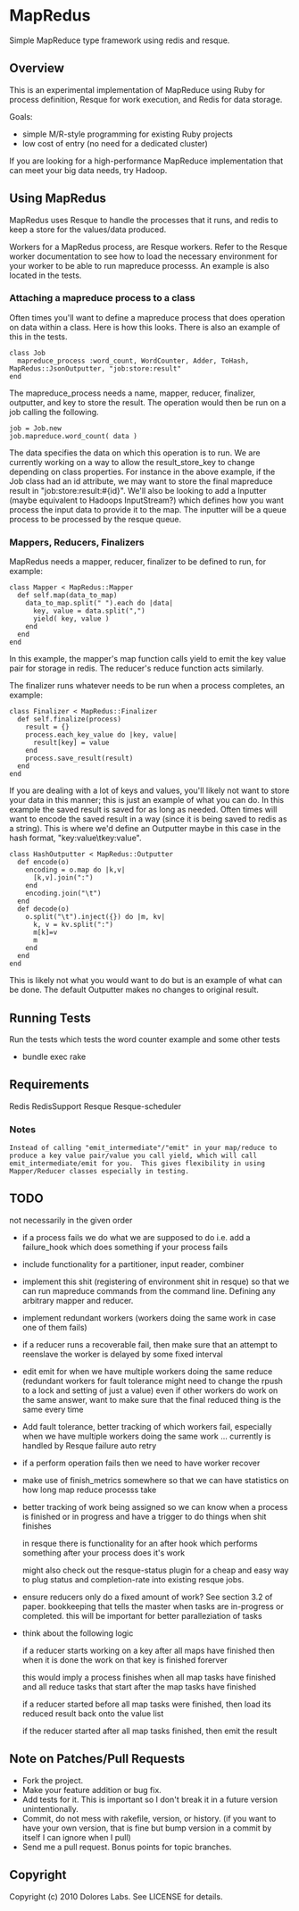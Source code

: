 MapRedus
=========

Simple MapReduce type framework using redis and resque.

Overview
--------

This is an experimental implementation of MapReduce using Ruby for
process definition, Resque for work execution, and Redis for data
storage.

Goals:
 * simple M/R-style programming for existing Ruby projects
 * low cost of entry (no need for a dedicated cluster)

If you are looking for a high-performance MapReduce implementation
that can meet your big data needs, try Hadoop.


Using MapRedus
---------------

MapRedus uses Resque to handle the processes that it runs,
and redis to keep a store for the values/data produced.

Workers for a MapRedus process, are Resque workers.  Refer to the
Resque worker documentation to see how to load the necessary
environment for your worker to be able to run mapreduce processs.
An example is also located in the tests.

### Attaching a mapreduce process to a class
Often times you'll want to define a mapreduce process that does operation on
data within a class.  Here is how this looks.  There is also an example of this
in the tests.

    class Job
      mapreduce_process :word_count, WordCounter, Adder, ToHash, MapRedus::JsonOutputter, "job:store:result"
    end

The mapreduce_process needs a name, mapper, reducer, finalizer, outputter, and
key to store the result.  The operation would then be run on a job calling the following.

    job = Job.new
    job.mapreduce.word_count( data )

The data specifies the data on which this operation is to run.  We are currently
working on a way to allow the result_store_key to change depending on class properties.
For instance in the above example, if the Job class had an id attribute, we may want to 
store the final mapreduce result in "job:store:result:#{id}".  We'll also be looking
to add a Inputter (maybe equivalent to Hadoops InputStream?) which defines how you want
process the input data to provide it to the map.  The inputter will be a queue process
to be processed by the resque queue.

### Mappers, Reducers, Finalizers
MapRedus needs a mapper, reducer, finalizer to be defined to run, for example:

    class Mapper < MapRedus::Mapper
      def self.map(data_to_map)
        data_to_map.split(" ").each do |data|
          key, value = data.split(",")
          yield( key, value )
        end
      end
    end

In this example, the mapper's map function calls yield to emit the key value pair
for storage in redis.  The reducer's reduce function acts similarly.

The finalizer runs whatever needs to be run when a process completes, an example:

    class Finalizer < MapRedus::Finalizer
      def self.finalize(process)
        result = {}
        process.each_key_value do |key, value|
          result[key] = value
        end
        process.save_result(result)
      end
    end

If you are dealing with a lot of keys and values, you'll likely not want to store your
data in this manner; this is just an example of what you can do.
In this example the saved result is saved for as long as needed.  Often times will want to encode the
saved result in a way (since it is being saved to redis as a string).  This is
where we'd define an Outputter maybe in this case in the hash format, "key:value\tkey:value".

    class HashOutputter < MapRedus::Outputter
      def encode(o)
        encoding = o.map do |k,v| 
          [k,v].join(":")
        end
        encoding.join("\t")
      end
      def decode(o)
        o.split("\t").inject({}) do |m, kv|
          k, v = kv.split(":")
          m[k]=v
          m
        end
      end
    end

This is likely not what you would want to do but is an example of what can be done.
The default Outputter makes no changes to original result.

Running Tests
-------------
Run the tests which tests the word counter example and some other tests
* bundle exec rake

Requirements
------------
Redis
RedisSupport
Resque
Resque-scheduler

### Notes
    Instead of calling "emit_intermediate"/"emit" in your map/reduce to
    produce a key value pair/value you call yield, which will call
    emit_intermediate/emit for you.  This gives flexibility in using
    Mapper/Reducer classes especially in testing.

TODO
----
not necessarily in the given order

* if a process fails we do what we are supposed to do
  i.e. add a failure_hook which does something if your process fails

* include functionality for a partitioner, input reader, combiner

* implement this shit (registering of environment shit in resque) so that we can run mapreduce commands from
  the command line.  Defining any arbitrary mapper and reducer.

* implement redundant workers (workers doing the same work in case one of them fails)

* if a reducer runs a recoverable fail, then make sure that an attempt to reenslave
  the worker is delayed by some fixed interval

* edit emit for when we have multiple workers doing the same reduce
  (redundant workers for fault tolerance might need to change
  the rpush to a lock and setting of just a value)
  even if other workers do work on the same answer, want to make sure
  that the final reduced thing is the same every time

* Add fault tolerance, better tracking of which workers fail, especially
  when we have multiple workers doing the same work
  ... currently is handled by Resque failure auto retry

* if a perform operation fails then we need to have worker recover

* make use of finish_metrics somewhere so that we can have statistics on how
  long map reduce processs take

* better tracking of work being assigned so we can know when a process is finished
  or in progress and have a trigger to do things when shit finishes
  
    in resque there is functionality for an after hook
    which performs something after your process does it's work

    might also check out the resque-status plugin for a cheap and
    easy way to plug status and completion-rate into existing resque
    jobs.

* ensure reducers only do a fixed amount of work?
  See section 3.2 of paper. bookkeeping
  that tells the master when tasks are in-progress or completed.
  this will be important for better paralleziation of tasks

* think about the following logic

    if a reducer starts working on a key after all maps have finished
    then when it is done the work on that key is finished forerver
    
    this would imply a process finishes when all map tasks have finished
    and all reduce tasks that start after the map tasks have finished
    
    if a reducer started before all map tasks were finished, then
    load its reduced result back onto the value list
    
    if the reducer started after all map tasks finished, then emit
    the result

Note on Patches/Pull Requests
-----------------------------
 
* Fork the project.
* Make your feature addition or bug fix.
* Add tests for it. This is important so I don't break it in a
  future version unintentionally.
* Commit, do not mess with rakefile, version, or history.
	(if you want to have your own version, that is fine but bump version in a commit by itself I can ignore when I pull)
* Send me a pull request. Bonus points for topic branches.
    
## Copyright
Copyright (c) 2010 Dolores Labs. See LICENSE for details.
